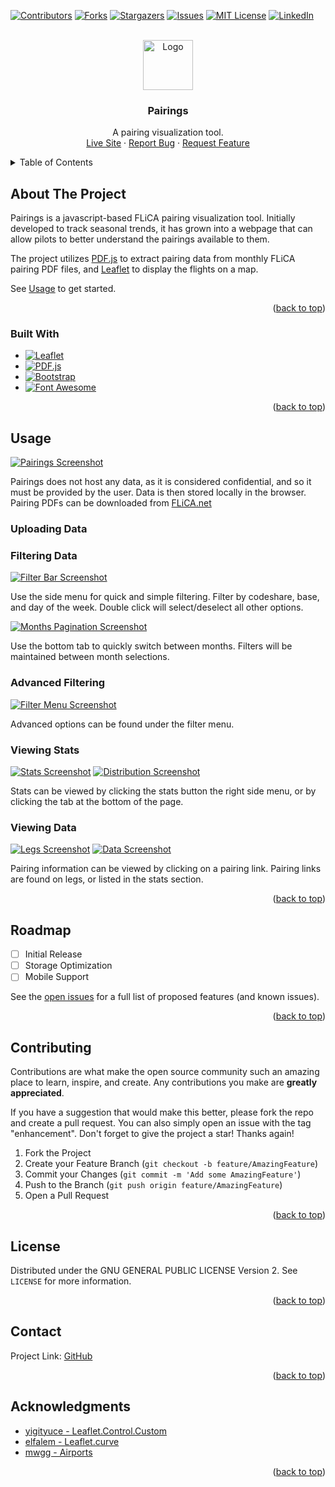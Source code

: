 <!-- Improved compatibility of back to top link: See: https://github.com/othneildrew/Best-README-Template/pull/73 -->
<a name="readme-top"></a>
<!--
*** Thanks for checking out the Best-README-Template. If you have a suggestion
*** that would make this better, please fork the repo and create a pull request
*** or simply open an issue with the tag "enhancement".
*** Don't forget to give the project a star!
*** Thanks again! Now go create something AMAZING! :D
-->



<!-- PROJECT SHIELDS -->
<!--
*** I'm using markdown "reference style" links for readability.
*** Reference links are enclosed in brackets [ ] instead of parentheses ( ).
*** See the bottom of this document for the declaration of the reference variables
*** for contributors-url, forks-url, etc. This is an optional, concise syntax you may use.
*** https://www.markdownguide.org/basic-syntax/#reference-style-links
-->
[![Contributors][contributors-shield]][contributors-url]
[![Forks][forks-shield]][forks-url]
[![Stargazers][stars-shield]][stars-url]
[![Issues][issues-shield]][issues-url]
[![MIT License][license-shield]][license-url]
[![LinkedIn][linkedin-shield]][linkedin-url]



<!-- PROJECT LOGO -->
<br />
<div align="center">
  <a href="https://github.com/DaveBC/pairings">
    <img src="assets/images/logo.png" alt="Logo" width="80" height="80">
  </a>

<h3 align="center">Pairings</h3>

  <p align="center">
    A pairing visualization tool.
    <br />
    <a href="https://davebc.github.io/pairings/">Live Site</a>
    ·
    <a href="https://github.com/DaveBC/pairings/issues">Report Bug</a>
    ·
    <a href="https://github.com/DaveBC/pairings/issues">Request Feature</a>
  </p>
</div>



<!-- TABLE OF CONTENTS -->
<details>
  <summary>Table of Contents</summary>
  <ol>
    <li>
      <a href="#about-the-project">About The Project</a>
      <ul>
        <li><a href="#built-with">Built With</a></li>
      </ul>
    </li>
    <li><a href="#usage">Usage</a></li>
    <li><a href="#roadmap">Roadmap</a></li>
    <li><a href="#contributing">Contributing</a></li>
    <li><a href="#license">License</a></li>
    <li><a href="#contact">Contact</a></li>
    <li><a href="#acknowledgments">Acknowledgments</a></li>
  </ol>
</details>



<!-- ABOUT THE PROJECT -->
## About The Project

<!-- [![Product Name Screen Shot][product-screenshot]](https://example.com) -->

Pairings is a javascript-based FLiCA pairing visualization tool. Initially developed to track seasonal trends, it has grown into a webpage that can allow pilots to better understand the pairings available to them.

The project utilizes [PDF.js][PDF.js-url] to extract pairing data from monthly FLiCA pairing PDF files, and [Leaflet][Leaflet-url] to display the flights on a map.

See <a href="#usage">Usage</a> to get started.

<p align="right">(<a href="#readme-top">back to top</a>)</p>



### Built With

* [![Leaflet][Leaflet]][Leaflet-url]
* [![PDF.js][PDF.js]][PDF.js-url]
* [![Bootstrap][Bootstrap.com]][Bootstrap-url]
* [![Font Awesome][Font Awesome]][Font Awesome-url]

<p align="right">(<a href="#readme-top">back to top</a>)</p>

<!-- USAGE EXAMPLES -->
## Usage

[![Pairings Screenshot][product-screenshot]](https://davebc.github.io/pairings)

Pairings does not host any data, as it is considered confidential, and so it must be provided by the user. Data is then stored locally in the browser.
Pairing PDFs can be downloaded from [FLiCA.net](https://flica.net)

### Uploading Data

### Filtering Data

[![Filter Bar Screenshot][filter-bar-screenshot]](https://davebc.github.io/pairings)

Use the side menu for quick and simple filtering. Filter by codeshare, base, and day of the week.
Double click will select/deselect all other options.

[![Months Pagination Screenshot][months-screenshot]](https://davebc.github.io/pairings)

Use the bottom tab to quickly switch between months. Filters will be maintained between month selections.

### Advanced Filtering

[![Filter Menu Screenshot][filter-menu-screenshot]](https://davebc.github.io/pairings)

Advanced options can be found under the filter menu.

### Viewing Stats

[![Stats Screenshot][stats-screenshot]](https://davebc.github.io/pairings)
[![Distribution Screenshot][distribution-screenshot]](https://davebc.github.io/pairings)

Stats can be viewed by clicking the stats button the right side menu, or by clicking the tab at the bottom of the page.

### Viewing Data

[![Legs Screenshot][leg-screenshot]](https://davebc.github.io/pairings)
[![Data Screenshot][data-screenshot]](https://davebc.github.io/pairings)

Pairing information can be viewed by clicking on a pairing link. Pairing links are found on legs, or listed in the stats section.

<p align="right">(<a href="#readme-top">back to top</a>)</p>



<!-- ROADMAP -->
## Roadmap

- [ ] Initial Release
- [ ] Storage Optimization
- [ ] Mobile Support

See the [open issues](https://github.com/DaveBC/pairings/issues) for a full list of proposed features (and known issues).

<p align="right">(<a href="#readme-top">back to top</a>)</p>



<!-- CONTRIBUTING -->
## Contributing

Contributions are what make the open source community such an amazing place to learn, inspire, and create. Any contributions you make are **greatly appreciated**.

If you have a suggestion that would make this better, please fork the repo and create a pull request. You can also simply open an issue with the tag "enhancement".
Don't forget to give the project a star! Thanks again!

1. Fork the Project
2. Create your Feature Branch (`git checkout -b feature/AmazingFeature`)
3. Commit your Changes (`git commit -m 'Add some AmazingFeature'`)
4. Push to the Branch (`git push origin feature/AmazingFeature`)
5. Open a Pull Request

<p align="right">(<a href="#readme-top">back to top</a>)</p>



<!-- LICENSE -->
## License

Distributed under the GNU GENERAL PUBLIC LICENSE Version 2. See `LICENSE` for more information.

<p align="right">(<a href="#readme-top">back to top</a>)</p>



<!-- CONTACT -->
## Contact

Project Link: [GitHub](https://github.com/DaveBC/pairings/)

<p align="right">(<a href="#readme-top">back to top</a>)</p>



<!-- ACKNOWLEDGMENTS -->
## Acknowledgments

* [yigityuce - Leaflet.Control.Custom](https://github.com/yigityuce/Leaflet.Control.Custom)
* [elfalem - Leaflet.curve](https://github.com/elfalem/Leaflet.curve)
* [mwgg - Airports](https://github.com/mwgg/Airports)

<p align="right">(<a href="#readme-top">back to top</a>)</p>



<!-- MARKDOWN LINKS & IMAGES -->
<!-- https://www.markdownguide.org/basic-syntax/#reference-style-links -->
[contributors-shield]: https://img.shields.io/github/contributors/DaveBC/pairings.svg?style=for-the-badge
[contributors-url]: https://github.com/DaveBC/pairings/graphs/contributors
[forks-shield]: https://img.shields.io/github/forks/DaveBC/pairings.svg?style=for-the-badge
[forks-url]: https://github.com/DaveBC/pairings/network/members
[stars-shield]: https://img.shields.io/github/stars/DaveBC/pairings.svg?style=for-the-badge
[stars-url]: https://github.com/DaveBC/pairings/stargazers
[issues-shield]: https://img.shields.io/github/issues/DaveBC/pairings.svg?style=for-the-badge
[issues-url]: https://github.com/DaveBC/pairings/issues
[license-shield]: https://img.shields.io/github/license/DaveBC/pairings.svg?style=for-the-badge
[license-url]: https://github.com/DaveBC/pairings/blob/master/LICENSE.txt
[linkedin-shield]: https://img.shields.io/badge/-LinkedIn-black.svg?style=for-the-badge&logo=linkedin&colorB=555
[linkedin-url]: https://linkedin.com/in/davidbanwellclode
[product-screenshot]: assets/images/screenshots/fullscreen.jpg
[months-screenshot]: assets/images/screenshots/months.jpg
[stats-screenshot]: assets/images/screenshots/stats.jpg
[distribution-screenshot]: assets/images/screenshots/distributions.jpg
[leg-screenshot]: assets/images/screenshots/legs.jpg
[data-screenshot]: assets/images/screenshots/pairing.jpg
[filter-menu-screenshot]: assets/images/screenshots/filter_menu.jpg
[filter-bar-screenshot]: assets/images/screenshots/filter_expand.png
[Leaflet]: https://img.shields.io/static/v1?style=for-the-badge&message=Leaflet&color=199900&logo=Leaflet&logoColor=FFFFFF&label=
[Leaflet-url]: https://leafletjs.com/
[Bootstrap.com]: https://img.shields.io/badge/Bootstrap-563D7C?style=for-the-badge&logo=bootstrap&logoColor=white
[Bootstrap-url]: https://getbootstrap.com/
[PDF.js-url]: https://mozilla.github.io/pdf.js/
[PDF.js]: https://img.shields.io/static/v1?style=for-the-badge&message=PDF.js&color=orange&logo=Mozilla&logoColor=FFFFFF&label=
[Font Awesome]: https://img.shields.io/static/v1?style=for-the-badge&message=Font+Awesome&color=528DD7&logo=Font+Awesome&logoColor=FFFFFF&label=
[Font Awesome-url]: https://fontawesome.com/
[JQuery.com]: https://img.shields.io/badge/jQuery-0769AD?style=for-the-badge&logo=jquery&logoColor=white
[JQuery-url]: https://jquery.com 
